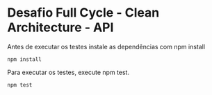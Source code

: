 # Desafio Full Cycle - Clean Architecture - API

Antes de executar os testes instale as dependências com npm install

```
npm install
```

Para executar os testes, execute npm test.

```
npm test
```
